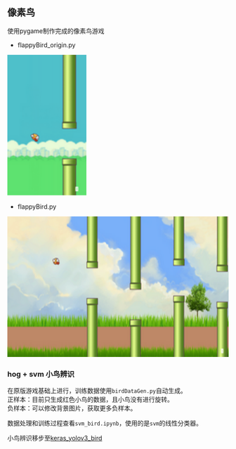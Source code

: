 ## 像素鸟
使用pygame制作完成的像素鸟游戏
- flappyBird_origin.py  

<img width="180" height="320" src="screenshoots/1.png"/>  

- flappyBird.py  

<img width="640" height="320" src="screenshoots/2.png"/>

### hog + svm 小鸟辨识
在原版游戏基础上进行，训练数据使用``birdDataGen.py``自动生成。  
正样本：目前只生成红色小鸟的数据，且小鸟没有进行旋转。  
负样本：可以修改背景图片，获取更多负样本。 

数据处理和训练过程查看``svm_bird.ipynb``，使用的是``svm``的线性分类器。

小鸟辨识移步至[keras_yolov3_bird](https://github.com/hehenihao/keras_yolov3_bird)